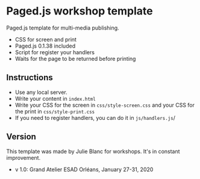 # Paged.js workshop template

Paged.js template for multi-media publishing.
- CSS for screen and print 
- Paged.js 0.1.38 included
- Script for register your handlers
- Waits for the page to be returned before printing


## Instructions

- Use any local server.
- Write your content in `index.html`
- Write your CSS for the screen in `css/style-screen.css` and your CSS for the print in `css/style-print.css`
- If you need to register handlers, you can do it in `js/handlers.js`/


## Version
This template was made by Julie Blanc for workshops. It's in constant improvement.

- v 1.0: Grand Atelier ESAD Orléans, January 27-31, 2020